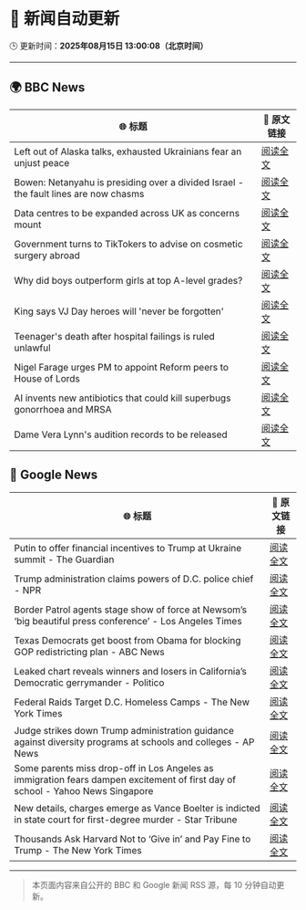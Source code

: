 # 🧠 新闻自动更新

🕒 更新时间：**2025年08月15日 13:00:08（北京时间）**

---

## 🌍 BBC News

| 🌐 标题 | 🔗 原文链接 |
|--------|-------------|
| Left out of Alaska talks, exhausted Ukrainians fear an unjust peace | [阅读全文](https://www.bbc.com/news/articles/cly7kl7e469o?at_medium=RSS&at_campaign=rss) |
| Bowen: Netanyahu is presiding over a divided Israel - the fault lines are now chasms | [阅读全文](https://www.bbc.com/news/articles/c3r441zyw27o?at_medium=RSS&at_campaign=rss) |
| Data centres to be expanded across UK as concerns mount | [阅读全文](https://www.bbc.com/news/articles/clyr9nx0jrzo?at_medium=RSS&at_campaign=rss) |
| Government turns to TikTokers to advise on cosmetic surgery abroad | [阅读全文](https://www.bbc.com/news/articles/c707985dqwko?at_medium=RSS&at_campaign=rss) |
| Why did boys outperform girls at top A-level grades? | [阅读全文](https://www.bbc.com/news/articles/c62707l4lwvo?at_medium=RSS&at_campaign=rss) |
| King says VJ Day heroes will 'never be forgotten' | [阅读全文](https://www.bbc.com/news/articles/cz93j78ed87o?at_medium=RSS&at_campaign=rss) |
| Teenager's death after hospital failings is ruled unlawful | [阅读全文](https://www.bbc.com/news/articles/c17np9vly51o?at_medium=RSS&at_campaign=rss) |
| Nigel Farage urges PM to appoint Reform peers to House of Lords | [阅读全文](https://www.bbc.com/news/articles/c8der86r6n0o?at_medium=RSS&at_campaign=rss) |
| AI invents new antibiotics that could kill superbugs gonorrhoea and MRSA | [阅读全文](https://www.bbc.com/news/articles/cgr94xxye2lo?at_medium=RSS&at_campaign=rss) |
| Dame Vera Lynn's audition records to be released | [阅读全文](https://www.bbc.com/news/articles/c78mz4g022xo?at_medium=RSS&at_campaign=rss) |

## 📰 Google News

| 🌐 标题 | 🔗 原文链接 |
|--------|-------------|
| Putin to offer financial incentives to Trump at Ukraine summit - The Guardian | [阅读全文](https://news.google.com/rss/articles/CBMirAFBVV95cUxPMHhxOWFCamt5akxvUmNsZ3BlMWQtQWRadW1FVmcxcEpVYXlhZU41RFNUWi1lUFJHRnlFQVJITjlKcW1PdDNqTUNBOHI1M0V2cVVKOGlOQjFYWko1aVJPbU92Rjh1blgtRi1zVVBaREd2WmJlUGh1WWtCZjVxNjJnX1hlMHFzNXVJOG1sVElyZzdZZVdNbFRnNWxrUG8yaWxWYVlJS2pBdXk3dzJt?oc=5) |
| Trump administration claims powers of D.C. police chief - NPR | [阅读全文](https://news.google.com/rss/articles/CBMifEFVX3lxTE5JbDQwOUJnMXV5TTc3ZHRKLW5QWnpvRXZuNFcwbUJjZ0JoVTVjbU13clJBWl9tQTRTdnR4UzVpSXFMQS1wNjhGU0gwWG51ZmtZTFFUUnJXM0M4TjI0cDNJSGVpSm13WXRFYWhteUV1RTh6VTlpXy1INV81Nzk?oc=5) |
| Border Patrol agents stage show of force at Newsom’s ‘big beautiful press conference’ - Los Angeles Times | [阅读全文](https://news.google.com/rss/articles/CBMivgFBVV95cUxPcVVfRF8wLTg3VDQxUHBLUlJYV1ZJTURJem1IdF95cmRZb1NjbVRkNGNNNHV6WGtoLTRHVG9fLVdPcmUwYi1XVUxmTFQ2R3ZhMHZja01FZENRYWJTX0NfN0tMUDBwMFBfdFFzMlkwdXctMWs0OUQ4WnZmOHVfT3BMdUpONTB5UHZzQmNucFZwYXFfRFR1TFpJYmxoblJlVjMwbkF1bThKV3V3OVN6YlF6cTdLR3N3RF9OSlpuWERB?oc=5) |
| Texas Democrats get boost from Obama for blocking GOP redistricting plan - ABC News | [阅读全文](https://news.google.com/rss/articles/CBMiowFBVV95cUxQREtfb3lzelFIVjBWVlVicXlxc2N1SmRaMnppTzczaUtaZ0dvbGhlZFllQUxiajRRTkdQczBUT3JLektRX1Z4Q05maWpfeVgwckg5a0JPalZQR2t6Rm9ZcTJvNDNnMElXUDh1aHdwRnJvWnBldzVsTTJ6RjJIRmpNSFJNcHRTMzhybmw1NXR4YlZPcmFZazQzSV9DdnYtcTJtMDZZ0gGoAUFVX3lxTE92c0dJdnFSSmlzY3NFcXRjOEMwcEFSTEdUenVJVjhJS083U1FDMGxhenpUS1o2bnF5VUozTW85MDRLcF81RXY4X1Z5LU9OVlRYM3l0VkZ0S3JtMzcwZXBSSnJ5MGgwWXNETEZUUXZ0bGlBRWZWbllsV3hVU193S21SWnhmNUx4NEZTNUlja2k1U1R5Y1lSNFhpRS1PN1g0X0VXZnF2UUlwMA?oc=5) |
| Leaked chart reveals winners and losers in California’s Democratic gerrymander - Politico | [阅读全文](https://news.google.com/rss/articles/CBMixgFBVV95cUxNTV9CNjFmUUh3S1JBRG1DNmwzRVpNejFjNHpRSU9Pc2E0VFRLYndPd09KM3QtWlhyMDNUZkxGc1V0WXNoZ3FBaXI4UUJnMldtakR0MVNfNHhQcFB4ZENLeWI4OWR5SW9jZUJ3N09WVnRzUVd5VVNRYlBEYU9iZXpubGloU2UybzlwSkFwY3BKVWw4U0tGdHBuWGZqb2xxbFQ4eFFaV1hMdk1UWkxVaWpyazlaT0E1MGJrejQ5aXhKQlMyMXVHQnc?oc=5) |
| Federal Raids Target D.C. Homeless Camps - The New York Times | [阅读全文](https://news.google.com/rss/articles/CBMigAFBVV95cUxQbFJCSnZic2pOazYydFhMZS1oSHdzU0JYVXpLWjRKendYM2liTkV4YUwtOG5PcDMwcVhfQnZxNmJFNkc2MnZ6N2pHOHh5MmpwbW1KZzU0N0o4ZFRjd2ZUVnAzS1RvMGMwdC1GSjVMdlpaWjMwbDBlU0kyamE3NThFQg?oc=5) |
| Judge strikes down Trump administration guidance against diversity programs at schools and colleges - AP News | [阅读全文](https://news.google.com/rss/articles/CBMiswFBVV95cUxPZDJCTjFhd3JHenJBZ3pYcUxEZHFxRlFnMkJ0TFV2VlljRzJhZFRkdVdIVXVJRGVjTWFTemtxXy1uSWpKajJWVlA3ZGJCSDRoSm02cEhUZzNfNXJ2YnB5Mzd2WGN5UXdjQTA3dTVHdlJua2VZT1liZGE0UmwwbWZmb3JYbUExeGhzSHhVbkN4N29rVWpXLUtpMXdMMy1BSTFiRVU0Q1FxU0RNUTdPSFdkQU9BQQ?oc=5) |
| Some parents miss drop-off in Los Angeles as immigration fears dampen excitement of first day of school - Yahoo News Singapore | [阅读全文](https://news.google.com/rss/articles/CBMidEFVX3lxTE9VRUxGRkdnRnFHSTdpNTlHR3prbTRFdzEwVEZFVm5HX1Z1Wk9XMDIwWHF0V0FSS0drZ1VnM0hadTQxRk9Da3FKeFpya2NzVGRUQ0k0NUtyaElMRjRlU3ZEcXM5bDdjWGJoeHRWdFV0U0RMVzlK?oc=5) |
| New details, charges emerge as Vance Boelter is indicted in state court for first-degree murder - Star Tribune | [阅读全文](https://news.google.com/rss/articles/CBMi0wFBVV95cUxPaHBjLVlsU3pWX1dHRGNvN01wV3VDWWxrYVBQWWhud2oyZHlsaHJjY1ZFeFdNTER0dkx6Q2E0ME9jN3IzeHVFX3Bpby1BaVcwUGVQaWVEUUNJd1VSejRBaEZiM1BXRDBYazVmdDBmQ3R5TnhIbU4xYlFmWFNPTWhCLVNzV2RITGtSNks1QW1jbE5XQnIxNVkyb21TSU9Ud1NnWDBUanppdHI5elNZdk1JYlBjMEFVdjFadmRKUm5QbHN4S1VnNUcxejVZb0N3R3gzZnY0?oc=5) |
| Thousands Ask Harvard Not to ‘Give in’ and Pay Fine to Trump - The New York Times | [阅读全文](https://news.google.com/rss/articles/CBMic0FVX3lxTE5NZzE5NjhjbElIVVZXUEVBajZNSmhKb2hDR0VydHJyTDJYeXE0c3RIdWdCTTZYcmlNbHZEUExGS19pOXJDMGxnTUt3WFhSaGNvYVNhakVacVNGallMTlFvNlFDQWctVWhOU2NUWTVPRDJXZXM?oc=5) |

---
> 本页面内容来自公开的 BBC 和 Google 新闻 RSS 源，每 10 分钟自动更新。
